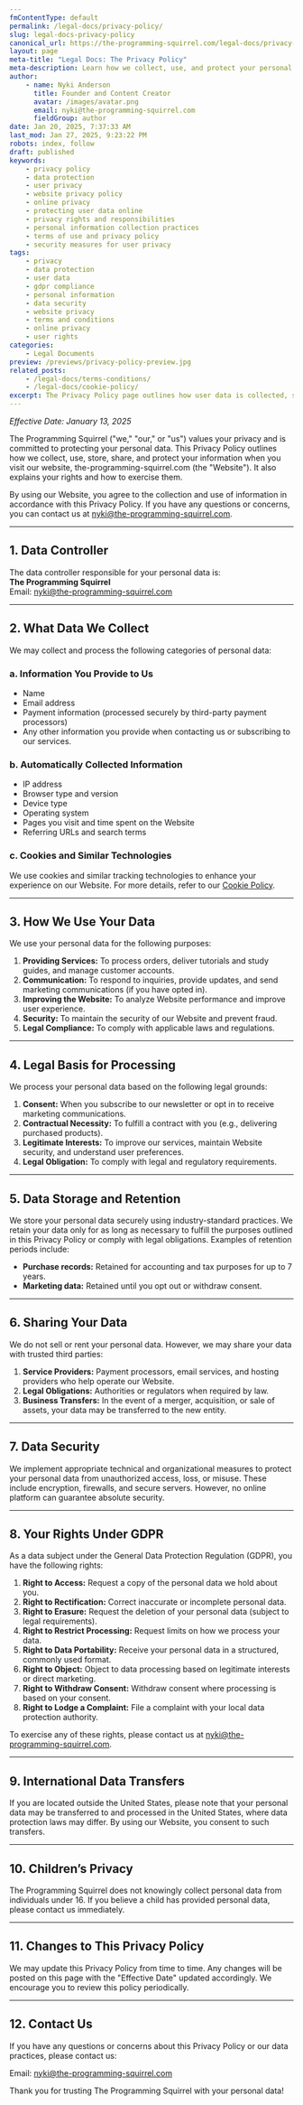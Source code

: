 ```yaml
---
fmContentType: default
permalink: /legal-docs/privacy-policy/
slug: legal-docs-privacy-policy
canonical_url: https://the-programming-squirrel.com/legal-docs/privacy-policy
layout: page
meta-title: "Legal Docs: The Privacy Policy"
meta-description: Learn how we collect, use, and protect your personal information to ensure your privacy and security while using our website
author:
    - name: Nyki Anderson
      title: Founder and Content Creator
      avatar: /images/avatar.png
      email: nyki@the-programming-squirrel.com
      fieldGroup: author
date: Jan 20, 2025, 7:37:33 AM
last_mod: Jan 27, 2025, 9:23:22 PM
robots: index, follow
draft: published
keywords:
    - privacy policy
    - data protection
    - user privacy
    - website privacy policy
    - online privacy
    - protecting user data online
    - privacy rights and responsibilities
    - personal information collection practices
    - terms of use and privacy policy
    - security measures for user privacy
tags:
    - privacy
    - data protection
    - user data
    - gdpr compliance
    - personal information
    - data security
    - website privacy
    - terms and conditions
    - online privacy
    - user rights
categories:
    - Legal Documents
preview: /previews/privacy-policy-preview.jpg
related_posts:
    - /legal-docs/terms-conditions/
    - /legal-docs/cookie-policy/
excerpt: The Privacy Policy page outlines how user data is collected, stored, and protected. It ensures compliance with privacy laws and informs users about their data rights.
---
```

*Effective Date: January 13, 2025*

The Programming Squirrel ("we," "our," or "us") values your privacy and is committed to protecting your personal data. This Privacy Policy outlines how we collect, use, store, share, and protect your information when you visit our website, the-programming-squirrel.com (the "Website"). It also explains your rights and how to exercise them.

By using our Website, you agree to the collection and use of information in accordance with this Privacy Policy. If you have any questions or concerns, you can contact us at [nyki@the-programming-squirrel.com](mailto:nyki@the-programming-squirrel.com).

---

## 1. Data Controller

The data controller responsible for your personal data is:  
**The Programming Squirrel**  
Email: [nyki@the-programming-squirrel.com](mailto:nyki@the-programming-squirrel.com)

---

## 2. What Data We Collect

We may collect and process the following categories of personal data:

### a. Information You Provide to Us

- Name  
- Email address  
- Payment information (processed securely by third-party payment processors)  
- Any other information you provide when contacting us or subscribing to our services.

### b. Automatically Collected Information

- IP address  
- Browser type and version  
- Device type  
- Operating system  
- Pages you visit and time spent on the Website  
- Referring URLs and search terms

### c. Cookies and Similar Technologies

We use cookies and similar tracking technologies to enhance your experience on our Website. For more details, refer to our [Cookie Policy](/cookie-policy/index.md).

---

## 3. How We Use Your Data

We use your personal data for the following purposes:

1. **Providing Services:** To process orders, deliver tutorials and study guides, and manage customer accounts.  
2. **Communication:** To respond to inquiries, provide updates, and send marketing communications (if you have opted in).  
3. **Improving the Website:** To analyze Website performance and improve user experience.  
4. **Security:** To maintain the security of our Website and prevent fraud.  
5. **Legal Compliance:** To comply with applicable laws and regulations.

---

## 4. Legal Basis for Processing

We process your personal data based on the following legal grounds:

1. **Consent:** When you subscribe to our newsletter or opt in to receive marketing communications.  
2. **Contractual Necessity:** To fulfill a contract with you (e.g., delivering purchased products).  
3. **Legitimate Interests:** To improve our services, maintain Website security, and understand user preferences.  
4. **Legal Obligation:** To comply with legal and regulatory requirements.

---

## 5. Data Storage and Retention

We store your personal data securely using industry-standard practices. We retain your data only for as long as necessary to fulfill the purposes outlined in this Privacy Policy or comply with legal obligations. Examples of retention periods include:

- **Purchase records:** Retained for accounting and tax purposes for up to 7 years.  
- **Marketing data:** Retained until you opt out or withdraw consent.

---

## 6. Sharing Your Data

We do not sell or rent your personal data. However, we may share your data with trusted third parties:

1. **Service Providers:** Payment processors, email services, and hosting providers who help operate our Website.  
2. **Legal Obligations:** Authorities or regulators when required by law.  
3. **Business Transfers:** In the event of a merger, acquisition, or sale of assets, your data may be transferred to the new entity.

---

## 7. Data Security

We implement appropriate technical and organizational measures to protect your personal data from unauthorized access, loss, or misuse. These include encryption, firewalls, and secure servers. However, no online platform can guarantee absolute security.

---

## 8. Your Rights Under GDPR

As a data subject under the General Data Protection Regulation (GDPR), you have the following rights:

1. **Right to Access:** Request a copy of the personal data we hold about you.  
2. **Right to Rectification:** Correct inaccurate or incomplete personal data.  
3. **Right to Erasure:** Request the deletion of your personal data (subject to legal requirements).  
4. **Right to Restrict Processing:** Request limits on how we process your data.  
5. **Right to Data Portability:** Receive your personal data in a structured, commonly used format.  
6. **Right to Object:** Object to data processing based on legitimate interests or direct marketing.  
7. **Right to Withdraw Consent:** Withdraw consent where processing is based on your consent.  
8. **Right to Lodge a Complaint:** File a complaint with your local data protection authority.

To exercise any of these rights, please contact us at [nyki@the-programming-squirrel.com](mailto:nyki@the-programming-squirrel.com).

---

## 9. International Data Transfers

If you are located outside the United States, please note that your personal data may be transferred to and processed in the United States, where data protection laws may differ. By using our Website, you consent to such transfers.

---

## 10. Children’s Privacy

The Programming Squirrel does not knowingly collect personal data from individuals under 16. If you believe a child has provided personal data, please contact us immediately.

---

## 11. Changes to This Privacy Policy

We may update this Privacy Policy from time to time. Any changes will be posted on this page with the "Effective Date" updated accordingly. We encourage you to review this policy periodically.

---

## 12. Contact Us

If you have any questions or concerns about this Privacy Policy or our data practices, please contact us:

Email: [nyki@the-programming-squirrel.com](mailto:nyki@the-programming-squirrel.com)

Thank you for trusting The Programming Squirrel with your personal data!
